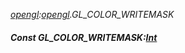 _[opengl](../../modules/opengl/opengl-module.md):[opengl](../../modules/opengl/opengl-module.md).GL\_COLOR\_WRITEMASK_
##### Const GL\_COLOR\_WRITEMASK:[Int](../../modules/wonkey/wonkey-types-int.md)
